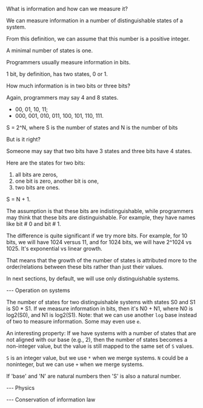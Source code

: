 What is information and how can we measure it?

We can measure information in a number of distinguishable states of a system.

From this definition, we can assume that this number is a positive integer. 

A minimal number of states is one.

Programmers usually measure information in bits.

1 bit, by definition, has two states, 0 or 1.

How much information is in two bits or three bits?

Again, programmers may say 4 and 8 states.
- 00, 01, 10, 11;
- 000, 001, 010, 011, 100, 101, 110, 111.

S = 2^N, where S is the number of states and N is the number of bits 

But is it right?

Someone may say that two bits have 3 states and three bits have 4 states.

Here are the states for two bits:
1. all bits are zeros,
2. one bit is zero, another bit is one,
3. two bits are ones.

S = N + 1.

The assumption is that these bits are indistinguishable, while programmers may think that these bits are distinguishable. For example, they have names like bit # 0 and bit # 1.

The difference is quite significant if we try more bits. For example, for 10 bits, we will have 
1024 versus 11, and for 1024 bits, we will have 2^1024 vs 1025. It's exponential vs linear growth.

That means that the growth of the number of states is attributed more to the order/relations between these bits rather than just their values.

In next sections, by default, we will use only distinguishable systems.

--- Operation on systems

The number of states for two distinguishable systems with states S0 and S1 is S0 * S1. If we measure information in bits, then it's N0 + N1, where N0 is log2(S0), and N1 is log2(S1). Note: that we can use another `log` base instead of two to measure information. Some may even use `e`.

An interesting property: If we have systems with a number of states that are not aligned with our base (e.g., 2), then the number of states becomes a non-integer value, but the value is still mapped to the same set of `S` values.

`S` is an integer value, but we use `*` when we merge systems.
`N` could be a noninteger, but we can use `+` when we merge systems.

If 'base' and 'N' are natural numbers then 'S' is also a natural number.

--- Physics

--- Conservation of information law
